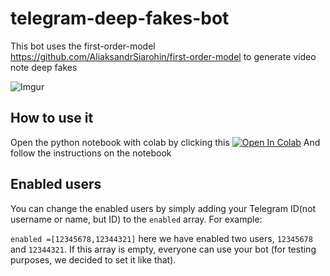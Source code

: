 # telegram-deep-fakes-bot
This bot uses the first-order-model https://github.com/AliaksandrSiarohin/first-order-model to generate video note deep fakes

![Imgur](https://i.imgur.com/gjzq5Nb.png)

## How to use it

Open the python notebook with colab by clicking this <a href="https://colab.research.google.com/github/albertoxamin/telegram-deep-fakes-bot/blob/master/deep_fake_telegram.ipynb" target="_parent"><img src="https://colab.research.google.com/assets/colab-badge.svg" alt="Open In Colab"/></a>
And follow the instructions on the notebook

## Enabled users

You can change the enabled users by simply adding your Telegram ID(not username or name, but ID) to the `enabled` array.
For example:

`enabled =[12345678,12344321]`
here we have enabled two users, `12345678` and `12344321`.
If this array is empty, everyone can use your bot (for testing purposes, we decided to set it like that).
